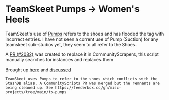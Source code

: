# TeamSkeet Pumps -> Women's Heels

TeamSkeet's use of [Pumps](https://www.teamskeet.com/search?filter=%22Pumps%22&page=0) refers to the shoes and has flooded the tag with incorrect entries. I have not seen a corrent use of Pump (Suction) for any teamskeet sub-studios yet, they seem to all refer to the Shoes.

A [PR (#2082)](https://github.com/stashapp/CommunityScrapers/pull/2082) was created to replace it in CommunityScrapers, this script manually searches for instances and replaces them

Brought up [here](https://discord.com/channels/559159668438728723/935611121371611157/1299977770620817419) and [discussed](https://discord.com/channels/559159668438728723/935611121371611157/1301416399964602418)

```
TeamSkeet uses Pumps to refer to the shoes which conflicts with the StashDB alias. A CommunityScripts PR was merged but the remnants are being cleaned up. See https://feederbox.cc/gh/misc-projects/tree/main/ts-pumps
```